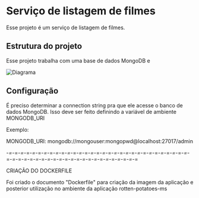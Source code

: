 # Serviço de listagem de filmes

Esse projeto é um serviço de listagem de filmes. 

## Estrutura do projeto

Esse projeto trabalha com uma base de dados MongoDB e 

![Diagrama](./img/diagrama.png)

## Configuração

É preciso determinar a connection string pra que ele acesse o banco de dados MongoDB. Isso deve ser feito definindo a variável de ambiente MONGODB_URI

Exemplo:

MONGODB_URI: mongodb://mongouser:mongopwd@localhost:27017/admin


-*=-*=-*=-*=-*=-*=-*=-*=-*=-*=-*=-*=-*=-*=-*=-*=-*=-*=-*=-*=-*=-*=-*=-*=-*=-*=-*=-*=-*=-*=-*=-*=-*=-*=-*=-*=-*=-*=-*=-*=-*=-*=-*=-*=-*=-*=-*=-*=-*=-*=-*=-*=-*=-*=

CRIAÇÃO DO DOCKERFILE

Foi criado o documento "Dockerfile" para criação da imagem da aplicação e posterior utilização no ambiente da aplicação rotten-potatoes-ms
